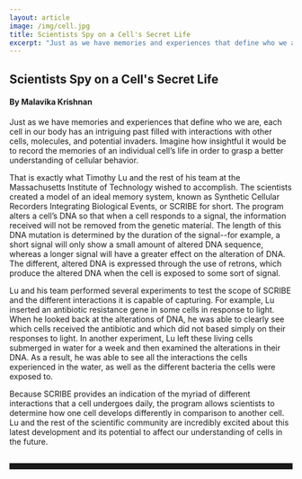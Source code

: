 ```yaml
---
layout: article
image: /img/cell.jpg
title: Scientists Spy on a Cell's Secret Life
excerpt: "Just as we have memories and experiences that define who we are, each cell in our body has an intriguing past filled with interactions with other cells, molecules, and potential invaders."
---
```


<h2>Scientists Spy on a Cell's Secret Life</h2>
<h4>By Malavika Krishnan</h4>

Just as we have memories and experiences that define who we are, each cell in our body has an intriguing past filled with interactions with other cells, molecules, and potential invaders. Imagine how insightful it would be to record the memories of an individual cell’s life in order to grasp a better understanding of cellular behavior. 
	
That is exactly what Timothy Lu and the rest of his team at the Massachusetts Institute of Technology wished to accomplish.  The scientists created a model of an ideal memory system, known as Synthetic Cellular Recorders Integrating Biological Events, or SCRIBE for short. The program alters a cell’s DNA so that when a cell responds to a signal, the information received will not be removed from the genetic material. The length of this DNA mutation is determined by the duration of the signal--for example, a short signal will only show a small amount of altered DNA sequence, whereas a longer signal will have a greater effect on the alteration of DNA. The different, altered DNA is expressed through the use of retrons, which produce the altered DNA when the cell is exposed to some sort of signal. 

Lu and his team performed several experiments to test the scope of SCRIBE and the different interactions it is capable of capturing. For example, Lu inserted an antibiotic resistance gene in some cells in response to light. When he looked back at the alterations of DNA, he was able to clearly see which cells received the antibiotic and which did not based simply on their responses to light. In another experiment, Lu left these living cells submerged in water for a week and then examined the alterations in their DNA. As a result, he was able to see all the interactions the cells experienced in the water, as well as the different bacteria the cells were exposed to.   

Because SCRIBE provides an indication of the myriad of different interactions that a cell undergoes daily, the program allows scientists to determine how one cell develops differently in comparison to another cell. Lu and the rest of the scientific community are incredibly excited about this latest development and its potential to affect our understanding of cells in the future.

<hr style="color:black; border-width:2px; border-color:black; margin: 0px; margin-top: 30px; padding-bottom: 10px;">
